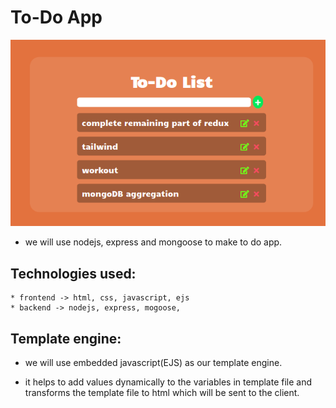 # To-Do App

![to-do](todo.png)

- we will use nodejs, express and mongoose to make to do app.

## Technologies used:

    * frontend -> html, css, javascript, ejs
    * backend -> nodejs, express, mogoose,

## Template engine:

- we will use embedded javascript(EJS) as our template engine.

* it helps to add values dynamically to the variables in template file and transforms the template file to html which will be sent to the client.

